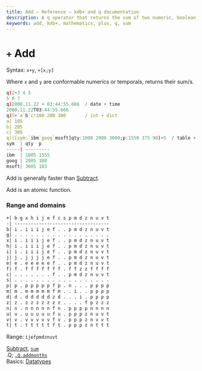 ```yaml
---
title: Add – Reference – kdb+ and q documentation
description: A q operator that returns the sum of two numeric, boolean or temporal arguments
keywords: add, kdb+, mathematics, plus, q, sum
---
```

# `+` Add



Syntax: `x+y`, `+[x;y]` 

Where `x` and `y` are conformable numerics or temporals, returns their sum/s.

```q
q)2+3 4 5
5 6 7
q)2000.11.22 + 03:44:55.666  / date + time
2000.11.22T03:44:55.666
q)5+`a`b`c!100 200 300       / int + dict
a| 105
b| 205
c| 305
q)([sym:`ibm`goog`msoft]qty:1000 2000 3000;p:1550 375 98)+5  / table + int
sym  | qty  p
-----| ---------
ibm  | 1005 1555
goog | 2005 380
msoft| 3005 103
```

Add is generally faster than [Subtract](subtract.md).

Add is an atomic function. 

### Range and domains

```txt
+| b g x h i j e f c s p m d z n u v t
-| -----------------------------------
b| i . i i i j e f . . p m d z n u v t
g| . . . . . . . . . . . . . . . . . .
x| i . i i i j e f . . p m d z n u v t
h| i . i i i j e f . . p m d z n u v t
i| i . i i i j e f . . p m d z n u v t
j| j . j j j j e f . . p m d z n u v t
e| e . e e e e e f . . p m d z n u v t
f| f . f f f f f f f . f f z z f f f f
c| . . . . . . . f . . p m d z n u v t
s| . . . . . . . . . . . . . . . . . .
p| p . p p p p p f p . n . . . p p p p
m| m . m m m m m f m . . i . . p p p p
d| d . d d d d d z d . . . i . p p p p
z| z . z z z z z z z . . . . f p z z z
n| n . n n n n n f n . p p p p n n n n
u| u . u u u u u f u . p p p z n u v t
v| v . v v v v v f v . p p p z n v v t
t| t . t t t t t f t . p p p z n t t t
```

Range: `ijefpmdznuvt`

<i class="far fa-hand-point-right"></i> 
[Subtract](subtract.md), 
[`sum`](sum.md)  
.Q; [`.Q.addmonths`](dotq.md#qaddmonths)  
Basics: [Datatypes](../basics/datatypes.md)

